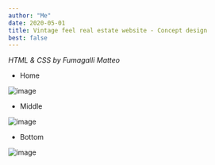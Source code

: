 ```yaml
---
author: "Me"
date: 2020-05-01
title: Vintage feel real estate website - Concept design
best: false
---
```


_HTML & CSS by Fumagalli Matteo_

- Home

![image](/img/design2.jpg)

- Middle 

![image](/img/design3.jpg)

- Bottom

![image](/img/design4.jpg)




